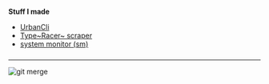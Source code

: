
__Stuff I made__

 - [UrbanCli](https://github.com/Trivoz/urban-cli)
 - [Type~Racer~ scraper](https://github.com/Trivoz/TypeScraper)
 - [system monitor (sm)](https://github.com/Trivoz/sm)


###
---

![git merge](https://github.com/Trivoz/Trivoz/assets/101031214/1927cd27-6418-4b05-b11f-4ee554f041df)
